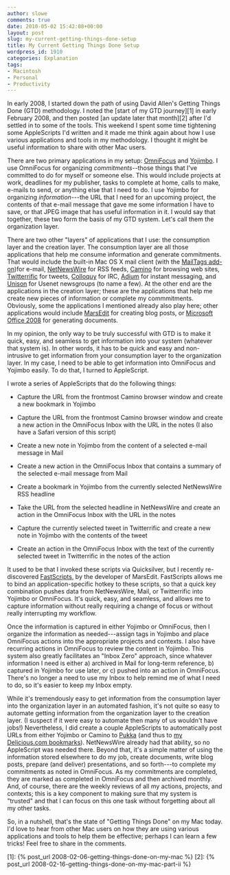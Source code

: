 ```yaml
---
author: slowe
comments: true
date: 2010-05-02 15:42:08+00:00
layout: post
slug: my-current-getting-things-done-setup
title: My Current Getting Things Done Setup
wordpress_id: 1910
categories: Explanation
tags:
- Macintosh
- Personal
- Productivity
---
```


In early 2008, I started down the path of using David Allen's Getting Things Done (GTD) methodology. I noted the [start of my GTD journey][1] in early February 2008, and then posted [an update later that month][2] after I'd settled in to some of the tools. This weekend I spent some time tightening some AppleScripts I'd written and it made me think again about how I use various applications and tools in my methodology. I thought it might be useful information to share with other Mac users.

There are two primary applications in my setup: [OmniFocus](http://www.omnigroup.com/products/omnifocus/) and [Yojimbo](http://barebones.com/products/yojimbo/). I use OmniFocus for organizing _commitments_--those things that I've committed to do for myself or someone else. This would include projects at work, deadlines for my publisher, tasks to complete at home, calls to make, e-mails to send, or anything else that I need to do. I use Yojimbo for organizing _information_---the URL that I need for an upcoming project, the contents of that e-mail message that gave me some information I have to save, or that JPEG image that has useful information in it. I would say that together, these two form the basis of my GTD system. Let's call them the organization layer.

There are two other "layers" of applications that I use: the consumption layer and the creation layer. The consumption layer are all those applications that help me consume information and generate commitments. That would include the built-in Mac OS X mail client (with the [MailTags add-on](http://indev.ca/MailTags.html))for e-mail, [NetNewsWire](http://www.newsgator.com/individuals/netnewswire/default.aspx) for RSS feeds, [Camino](http://www.caminobrowser.org/) for browsing web sites, [Twitterrific](http://twitterrific.com/) for tweets, [Colloquy](http://colloquy.info/) for IRC, [Adium](http://adium.im/) for instant messaging, and [Unison](http://panic.com/unison/) for Usenet newsgroups (to name a few). At the other end are the applications in the creation layer; these are the applications that help me create new pieces of information or complete my commmitments. Obviously, some the applications I mentioned already also play here; other applications would include [MarsEdit](http://www.red-sweater.com/marsedit/) for creating blog posts, or [Microsoft Office 2008](http://www.microsoft.com/mac/default.mspx) for generating documents.

In my opinion, the only way to be truly successful with GTD is to make it quick, easy, and seamless to get information into your system (whatever that system is). In other words, it has to be quick and easy and non-intrusive to get information from your consumption layer to the organization layer. In my case, I need to be able to get information into OmniFocus and Yojimbo easily. To do that, I turned to AppleScript.

I wrote a series of AppleScripts that do the following things:

* Capture the URL from the frontmost Camino browser window and create a new bookmark in Yojimbo

* Capture the URL from the frontmost Camino browser window and create a new action in the OmniFocus Inbox with the URL in the notes (I also have a Safari version of this script)

* Create a new note in Yojimbo from the content of a selected e-mail message in Mail

* Create a new action in the OmniFocus Inbox that contains a summary of the selected e-mail message from Mail

* Create a bookmark in Yojimbo from the currently selected NetNewsWire RSS headline

* Take the URL from the selected headline in NetNewsWire and create an action in the OmniFocus Inbox with the URL in the notes

* Capture the currently selected tweet in Twitterrific and create a new note in Yojimbo with the contents of the tweet

* Create an action in the OmniFocus Inbox with the text of the currently selected tweet in Twitterrific in the notes of the action

It used to be that I invoked these scripts via Quicksilver, but I recently re-discovered [FastScripts](http://www.red-sweater.com/fastscripts/), by the developer of MarsEdit. FastScripts allows me to bind an application-specific hotkey to these scripts, so that a quick key combination pushes data from NetNewsWire, Mail, or Twitterrific into Yojimbo or OmniFocus. It's quick, easy, and seamless, and allows me to capture information without really requiring a change of focus or without really interrupting my workflow.

Once the information is captured in either Yojimbo or OmniFocus, then I organize the information as needed---assign tags in Yojimbo and place OmniFocus actions into the appropriate projects and contexts. I also have recurring actions in OmniFocus to review the content in Yojimbo. This system also greatly facilitates an "Inbox Zero" approach, since whatever information I need is either a) archived in Mail for long-term reference, b) captured in Yojimbo for use later, or c) pushed into an action in OmniFocus. There's no longer a need to use my Inbox to help remind me of what I need to do, so it's easier to keep my Inbox empty.

While it's tremendously easy to get information from the consumption layer into the organization layer in an automated fashion, it's not quite so easy to automate getting information from the organization layer to the creation layer. (I suspect if it were easy to automate then many of us wouldn't have jobs!) Nevertheless, I did create a couple AppleScripts to automatically post URLs from either Yojimbo or Camino to [Pukka](http://codesorcery.net/pukka) (and thus to [my Delicious.com bookmarks](http://delicious.com/slowe)). NetNewsWire already had that ability, so no AppleScript was needed there. Beyond that, it's a simple matter of using the information stored elsewhere to do my job, create documents, write blog posts, prepare (and deliver) presentations, and so forth---to complete my commitments as noted in OmniFocus. As my commitments are completed, they are marked as completed in OmniFocus and then archived monthly. And, of course, there are the weekly reviews of all my actions, projects, and contexts; this is a key component to making sure that my system is "trusted" and that I can focus on this one task without forgetting about all my other tasks.

So, in a nutshell, that's the state of "Getting Things Done" on my Mac today. I'd love to hear from other Mac users on how they are using various applications and tools to help them be effective; perhaps I can learn a few tricks! Feel free to share in the comments.

[1]: {% post_url 2008-02-06-getting-things-done-on-my-mac %}
[2]: {% post_url 2008-02-16-getting-things-done-on-my-mac-part-ii %}
